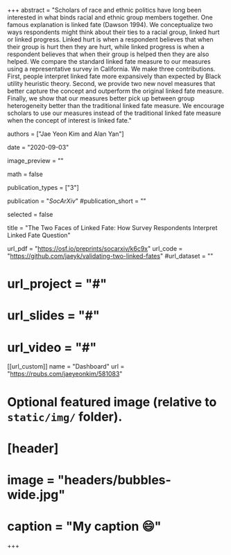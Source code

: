 +++
abstract = "Scholars of race and ethnic politics have long been interested in what binds racial and ethnic group members together. One famous explanation is linked fate (Dawson 1994). We conceptualize two ways respondents might think about their ties to a racial group, linked hurt or linked progress. Linked hurt is when a respondent believes that when their group is hurt then they are hurt, while linked progress is when a respondent believes that when their group is helped then they are also helped. We compare the standard linked fate measure to our measures using a representative survey in California. We make three contributions. First, people interpret linked fate more expansively than expected by Black utility heuristic theory. Second, we provide two new novel measures that better capture the concept and outperform the original linked fate measure. Finally, we show that our measures better pick up between group heterogeneity better than the traditional linked fate measure. We encourage scholars to use our measures instead of the traditional linked fate measure when the concept of interest is linked fate."

authors = ["Jae Yeon Kim and Alan Yan"]

date = "2020-09-03"

image_preview = ""

math = false

publication_types = ["3"]

publication = "*SocArXiv*"
#publication_short = ""

selected = false

title = "The Two Faces of Linked Fate: How Survey Respondents Interpret Linked Fate Question"

url_pdf = "https://osf.io/preprints/socarxiv/k6c9x"
url_code = "https://github.com/jaeyk/validating-two-linked-fates"
#url_dataset = ""
# url_project = "#"
# url_slides = "#"
# url_video = "#"

[[url_custom]]
name = "Dashboard"
url = "https://rpubs.com/jaeyeonkim/581083"

# Optional featured image (relative to `static/img/` folder).
# [header]
# image = "headers/bubbles-wide.jpg"
# caption = "My caption :smile:"

+++

<!-- More detail can easily be written here using *Markdown* and $\rm \LaTeX$ math code. -->
